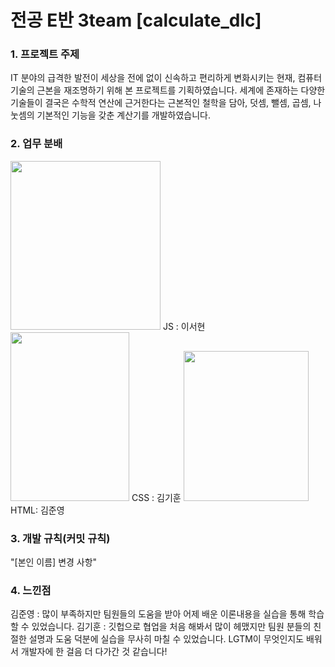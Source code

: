 # 전공 E반 3team [calculate_dlc]
### 1. 프로젝트 주제
   IT 분야의 급격한 발전이 세상을 전에 없이 신속하고 편리하게 변화시키는 현재, 컴퓨터 기술의 근본을 재조명하기 위해 본 프로젝트를 기획하였습니다.
   세계에 존재하는 다양한 기술들이 결국은 수학적 연산에 근거한다는 근본적인 철학을 담아, 덧셈, 뺄셈, 곱셈, 나눗셈의 기본적인 기능을 갖춘 계산기를 개발하였습니다.

### 2. 업무 분배
<img src="https://github.com/BlackBean99/calculate_dlc/assets/54806810/ab30bd0f-e8d9-4a11-8fb5-88ab370c08f8" width = "240" height="270">
JS : 이서현

<img src="https://github.com/BlackBean99/calculate_dlc/assets/54806810/e1d620b5-ac7e-40ba-8acf-ab938e4f1298" width = "190" height="270">
CSS : 김기훈

<img src="https://github.com/BlackBean99/calculate_dlc/assets/54806810/2775338c-6836-40d3-a745-8cdffd29c280" width = "200" height="240">
HTML: 김준영

### 3. 개발 규칙(커밋 규칙)
   "[본인 이름] 변경 사항"

### 4. 느낀점
김준영 : 많이 부족하지만 팀원들의 도움을 받아 어제 배운 이론내용을 실습을 통해 학습할 수 있었습니다.
김기훈 : 깃헙으로 협업을 처음 해봐서 많이 헤맸지만 팀원 분들의 친절한 설명과 도움 덕분에 실습을 무사히 마칠 수 있었습니다. LGTM이 무엇인지도 배워서 개발자에 한 걸음 더 다가간 것 같습니다!
